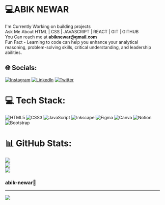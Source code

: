 # 💻ABIK NEWAR 
I'm Currently Working on building projects<br>Ask Me About HTML | CSS | JAVASCRIPT | REACT | GIT | GITHUB<br>You Can reach me at **abiknewar@gmail.com**<br>
Fun Fact - Learning to code can help you enhance your analytical reasoning, problem-solving skills, critical understanding, and leadership abilities.


## 🌐 Socials:
[![Instagram](https://img.shields.io/badge/Instagram-%23E4405F.svg?logo=Instagram&logoColor=white)](https://instagram.com/abik.ig) [![LinkedIn](https://img.shields.io/badge/LinkedIn-%230077B5.svg?logo=linkedin&logoColor=white)](https://linkedin.com/in/Abik-Newar) [![Twitter](https://img.shields.io/badge/Twitter-%231DA1F2.svg?logo=Twitter&logoColor=white)](https://twitter.com/abiknewar) 

# 💻 Tech Stack:
![HTML5](https://img.shields.io/badge/html5-%23E34F26.svg?style=for-the-badge&logo=html5&logoColor=white) ![CSS3](https://img.shields.io/badge/css3-%231572B6.svg?style=for-the-badge&logo=css3&logoColor=white) ![JavaScript](https://img.shields.io/badge/javascript-%23323330.svg?style=for-the-badge&logo=javascript&logoColor=%23F7DF1E) ![Inkscape](https://img.shields.io/badge/Inkscape-e0e0e0?style=for-the-badge&logo=inkscape&logoColor=080A13) 	![Figma](https://img.shields.io/badge/figma-%23F24E1E.svg?style=for-the-badge&logo=figma&logoColor=white) ![Canva](https://img.shields.io/badge/Canva-%2300C4CC.svg?style=for-the-badge&logo=Canva&logoColor=white) ![Notion](https://img.shields.io/badge/Notion-%23000000.svg?style=for-the-badge&logo=notion&logoColor=white) ![Bootstrap](https://img.shields.io/badge/bootstrap-%23563D7C.svg?style=for-the-badge&logo=bootstrap&logoColor=white)
# 📊 GitHub Stats:
![](https://github-readme-stats.vercel.app/api?username=Abik-Newar&theme=dark&hide_border=true&include_all_commits=false&count_private=true)<br/>
![](https://github-readme-streak-stats.herokuapp.com/?user=Abik-Newar&theme=dark&hide_border=true)<br/>
![](https://github-readme-stats.vercel.app/api/top-langs/?username=Abik-Newar&theme=dark&hide_border=true&include_all_commits=false&count_private=true&layout=compact)

### abik-newar👤

---
[![](https://visitcount.itsvg.in/api?id=Abik-Newar&icon=0&color=0)](https://visitcount.itsvg.in)



